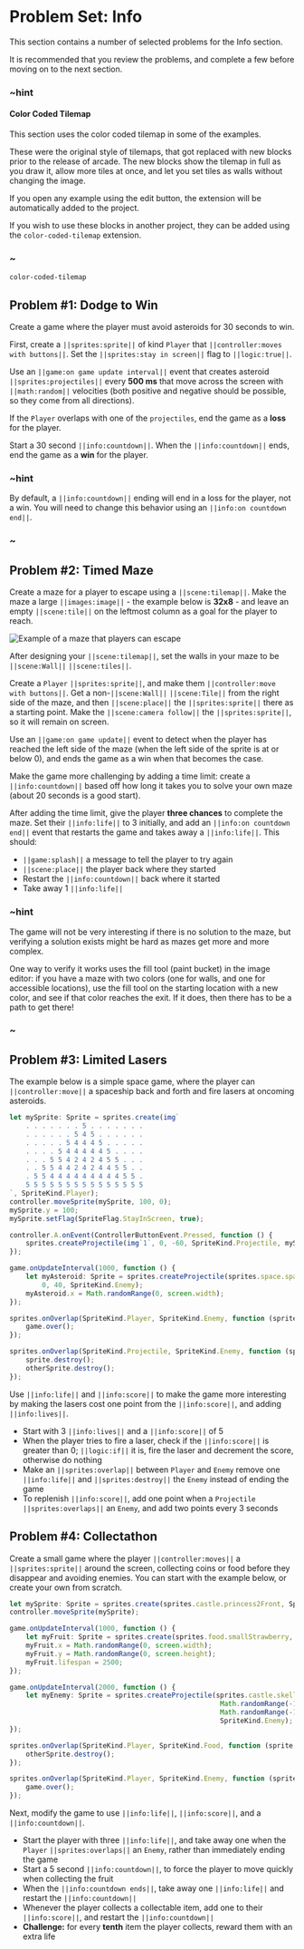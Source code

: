 # Problem Set: Info

This section contains a number of selected problems for the Info section.

It is recommended that you review the problems, and complete a few before
moving on to the next section.

### ~hint

#### Color Coded Tilemap

This section uses the color coded tilemap in some of the examples.

These were the original style of tilemaps, that got replaced with new blocks prior to the release of arcade.
The new blocks show the tilemap in full as you draw it, allow more tiles at once, and let you set tiles as walls without changing the image.

If you open any example using the edit button, the extension will be automatically added to the project.

If you wish to use these blocks in another project, they can be added using the `color-coded-tilemap` extension.

### ~

```package
color-coded-tilemap
```

## Problem #1: Dodge to Win

Create a game where the player must avoid asteroids for 30 seconds to win.

First, create a ``||sprites:sprite||`` of kind ``Player`` that
``||controller:moves with buttons||``.
Set the ``||sprites:stay in screen||`` flag to ``||logic:true||``.

Use an ``||game:on game update interval||`` event that creates asteroid
``||sprites:projectiles||`` every **500 ms** that move across the screen
with ``||math:random||`` velocities (both positive and negative should be possible,
so they come from all directions).

If the ``Player`` overlaps with one of the ``projectiles``,
end the game as a **loss** for the player.

Start a 30 second ``||info:countdown||``.
When the ``||info:countdown||`` ends,
end the game as a **win** for the player.

### ~hint

By default,
a ``||info:countdown||`` ending will end in a loss for the player,
not a win.
You will need to change this behavior using an ``||info:on countdown end||``.

### ~

## Problem #2: Timed Maze

Create a maze for a player to escape using a ``||scene:tilemap||``.
Make the maze a large ``||images:image||`` -
the example below is **32x8** -
and leave an empty ``||scene:tile||`` on the leftmost column as a goal
for the player to reach.

![Example of a maze that players can escape](/static/courses/csintro3/events/timed-maze.png)

After designing your ``||scene:tilemap||``,
set the walls in your maze to be ``||scene:Wall||`` ``||scene:tiles||``.

Create a ``Player`` ``||sprites:sprite||``,
and make them ``||controller:move with buttons||``.
Get a non-``||scene:Wall||`` ``||scene:Tile||`` from the right side of the maze,
and then ``||scene:place||`` the ``||sprites:sprite||`` there as a starting point.
Make the ``||scene:camera follow||`` the ``||sprites:sprite||``,
so it will remain on screen.

Use an ``||game:on game update||`` event to detect when the player has reached
the left side of the maze (when the left side of the sprite is at or below 0),
and ends the game as a win when that becomes the case.

Make the game more challenging by adding a time limit:
create a ``||info:countdown||`` based off how long it takes you to solve your
own maze (about 20 seconds is a good start).

After adding the time limit,
give the player **three chances** to complete the maze.
Set their ``||info:life||`` to 3 initially,
and add an ``||info:on countdown end||`` event that restarts the game
and takes away a ``||info:life||``. This should:

* ``||game:splash||`` a message to tell the player to try again
* ``||scene:place||`` the player back where they started
* Restart the ``||info:countdown||`` back where it started
* Take away 1 ``||info:life||``

### ~hint

The game will not be very interesting if there is no solution to the maze,
but verifying a solution exists might be hard as mazes get more and more complex.

One way to verify it works uses the fill tool (paint bucket) in the image editor:
if you have a maze with two colors (one for walls,
and one for accessible locations),
use the fill tool on the starting location with a new color,
and see if that color reaches the exit.
If it does, then there has to be a path to get there!

### ~

## Problem #3: Limited Lasers

The example below is a simple space game,
where the player can ``||controller:move||`` a spaceship back and forth
and fire lasers at oncoming asteroids.

```typescript
let mySprite: Sprite = sprites.create(img`
    . . . . . . . 5 . . . . . . .
    . . . . . . 5 4 5 . . . . . .
    . . . . . 5 4 4 4 5 . . . . .
    . . . . 5 4 4 4 4 4 5 . . . .
    . . . 5 5 4 2 4 2 4 5 5 . . .
    . . 5 5 4 4 2 4 2 4 4 5 5 . .
    . 5 5 4 4 4 4 4 4 4 4 4 5 5 .
    5 5 5 5 5 5 5 5 5 5 5 5 5 5 5
`, SpriteKind.Player);
controller.moveSprite(mySprite, 100, 0);
mySprite.y = 100;
mySprite.setFlag(SpriteFlag.StayInScreen, true);

controller.A.onEvent(ControllerButtonEvent.Pressed, function () {
    sprites.createProjectile(img`1`, 0, -60, SpriteKind.Projectile, mySprite);
});

game.onUpdateInterval(1000, function () {
    let myAsteroid: Sprite = sprites.createProjectile(sprites.space.spaceAsteroid0,
        0, 40, SpriteKind.Enemy);
    myAsteroid.x = Math.randomRange(0, screen.width);
});

sprites.onOverlap(SpriteKind.Player, SpriteKind.Enemy, function (sprite: Sprite, otherSprite: Sprite) {
    game.over();
});

sprites.onOverlap(SpriteKind.Projectile, SpriteKind.Enemy, function (sprite: Sprite, otherSprite: Sprite) {
    sprite.destroy();
    otherSprite.destroy();
});
```

Use ``||info:life||`` and ``||info:score||`` to make the game more interesting
by making the lasers cost one point from the ``||info:score||``,
and adding ``||info:lives||``.

* Start with 3 ``||info:lives||`` and a ``||info:score||`` of 5
* When the player tries to fire a laser,
check if the ``||info:score||`` is greater than 0;
``||logic:if||`` it is, fire the laser and decrement the score, otherwise do nothing
* Make an ``||sprites:overlap||`` between ``Player`` and ``Enemy`` remove
one ``||info:life||`` and ``||sprites:destroy||`` the ``Enemy`` instead of ending the game
* To replenish ``||info:score||``,
add one point when a ``Projectile`` ``||sprites:overlaps||`` an ``Enemy``,
and add two points every 3 seconds

## Problem #4: Collectathon

Create a small game where the player ``||controller:moves||`` a
``||sprites:sprite||`` around the screen,
collecting coins or food before they disappear and avoiding enemies.
You can start with the example below,
or create your own from scratch.

```typescript
let mySprite: Sprite = sprites.create(sprites.castle.princess2Front, SpriteKind.Player);
controller.moveSprite(mySprite);

game.onUpdateInterval(1000, function () {
    let myFruit: Sprite = sprites.create(sprites.food.smallStrawberry, SpriteKind.Food);
    myFruit.x = Math.randomRange(0, screen.width);
    myFruit.y = Math.randomRange(0, screen.height);
    myFruit.lifespan = 2500;
});

game.onUpdateInterval(2000, function () {
    let myEnemy: Sprite = sprites.createProjectile(sprites.castle.skellyAttackFront2,
                                                    Math.randomRange(-100, 100),
                                                    Math.randomRange(-100, 100),
                                                    SpriteKind.Enemy);
});

sprites.onOverlap(SpriteKind.Player, SpriteKind.Food, function (sprite, otherSprite) {
    otherSprite.destroy();
});

sprites.onOverlap(SpriteKind.Player, SpriteKind.Enemy, function (sprite, otherSprite) {
    game.over();
});
```

Next, modify the game to use ``||info:life||``,
``||info:score||``, and a ``||info:countdown||``.

* Start the player with three ``||info:life||``,
and take away one when the ``Player`` ``||sprites:overlaps||``
an ``Enemy``, rather than immediately ending the game
* Start a 5 second ``||info:countdown||``,
to force the player to move quickly when collecting the fruit
* When the ``||info:countdown ends||``,
take away one ``||info:life||`` and restart the ``||info:countdown||``
* Whenever the player collects a collectable item,
add one to their ``||info:score||``,
and restart the ``||info:countdown||``
* **Challenge:** for every **tenth** item the player collects,
reward them with an extra life
